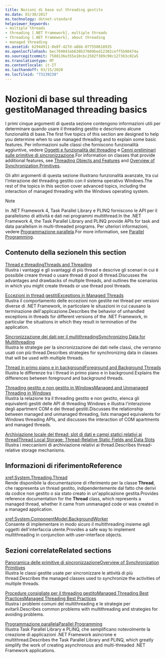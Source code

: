 ```yaml
---
title: Nozioni di base sul threading gestito
ms.date: 03/30/2017
ms.technology: dotnet-standard
helpviewer_keywords:
- multiple threads
- threading [.NET Framework], multiple threads
- threading [.NET Framework], about threading
- managed threading
ms.assetid: b2944911-0e8f-427d-a8bb-077550618935
ms.openlocfilehash: bec769043ab630b37609bed12302ceff5b90474a
ms.sourcegitcommit: 7588136e355e10cbc2582f389c90c127363c02a5
ms.translationtype: MT
ms.contentlocale: it-IT
ms.lasthandoff: 03/15/2020
ms.locfileid: "73139238"
---
```

# <a name="managed-threading-basics"></a><span data-ttu-id="568d3-102">Nozioni di base sul threading gestito</span><span class="sxs-lookup"><span data-stu-id="568d3-102">Managed threading basics</span></span>

<span data-ttu-id="568d3-103">I primi cinque argomenti di questa sezione contengono informazioni utili per determinare quando usare il threading gestito e descrivono alcune funzionalità di base.</span><span class="sxs-lookup"><span data-stu-id="568d3-103">The first five topics of this section are designed to help you determine when to use managed threading and to explain some basic features.</span></span> <span data-ttu-id="568d3-104">Per informazioni sulle classi che forniscono funzionalità aggiuntive, vedere [Oggetti e funzionalità del threading](../../../docs/standard/threading/threading-objects-and-features.md) e [Cenni preliminari sulle primitive di sincronizzazione](../../../docs/standard/threading/overview-of-synchronization-primitives.md).</span><span class="sxs-lookup"><span data-stu-id="568d3-104">For information on classes that provide additional features, see [Threading Objects and Features](../../../docs/standard/threading/threading-objects-and-features.md) and [Overview of Synchronization Primitives](../../../docs/standard/threading/overview-of-synchronization-primitives.md).</span></span>  
  
 <span data-ttu-id="568d3-105">Gli altri argomenti di questa sezione illustrano funzionalità avanzate, tra cui l'interazione del threading gestito con il sistema operativo Windows.</span><span class="sxs-lookup"><span data-stu-id="568d3-105">The rest of the topics in this section cover advanced topics, including the interaction of managed threading with the Windows operating system.</span></span>  
  
> [!NOTE]
> <span data-ttu-id="568d3-106">In .NET Framework 4, Task Parallel Library e PLINQ forniscono le API per il parallelismo di attività e dati nei programmi multithread.</span><span class="sxs-lookup"><span data-stu-id="568d3-106">In the .NET Framework 4, the Task Parallel Library and PLINQ provide APIs for task and data parallelism in multi-threaded programs.</span></span> <span data-ttu-id="568d3-107">Per ulteriori informazioni, vedere [Programmazione parallela](../../../docs/standard/parallel-programming/index.md).</span><span class="sxs-lookup"><span data-stu-id="568d3-107">For more information, see [Parallel Programming](../../../docs/standard/parallel-programming/index.md).</span></span>  
  
## <a name="in-this-section"></a><span data-ttu-id="568d3-108">Contenuto della sezione</span><span class="sxs-lookup"><span data-stu-id="568d3-108">In this section</span></span>

 [<span data-ttu-id="568d3-109">Thread e threading</span><span class="sxs-lookup"><span data-stu-id="568d3-109">Threads and Threading</span></span>](../../../docs/standard/threading/threads-and-threading.md)  
 <span data-ttu-id="568d3-110">Illustra i vantaggi e gli svantaggi di più thread e descrive gli scenari in cui è possibile creare thread o usare thread di pool di thread.</span><span class="sxs-lookup"><span data-stu-id="568d3-110">Discusses the advantages and drawbacks of multiple threads, and outlines the scenarios in which you might create threads or use thread pool threads.</span></span>  
  
 [<span data-ttu-id="568d3-111">Eccezioni in thread gestiti</span><span class="sxs-lookup"><span data-stu-id="568d3-111">Exceptions in Managed Threads</span></span>](../../../docs/standard/threading/exceptions-in-managed-threads.md)  
 <span data-ttu-id="568d3-112">Illustra il comportamento delle eccezioni non gestite nei thread per versioni diverse di .NET Framework, in particolare le situazioni in cui causano la terminazione dell'applicazione.</span><span class="sxs-lookup"><span data-stu-id="568d3-112">Describes the behavior of unhandled exceptions in threads for different versions of the .NET Framework, in particular the situations in which they result in termination of the application.</span></span>  
  
 [<span data-ttu-id="568d3-113">Sincronizzazione dei dati per il multithreading</span><span class="sxs-lookup"><span data-stu-id="568d3-113">Synchronizing Data for Multithreading</span></span>](../../../docs/standard/threading/synchronizing-data-for-multithreading.md)  
 <span data-ttu-id="568d3-114">Illustra le strategie per la sincronizzazione dei dati nelle classi, che verranno usati con più thread.</span><span class="sxs-lookup"><span data-stu-id="568d3-114">Describes strategies for synchronizing data in classes that will be used with multiple threads.</span></span>  
  
 [<span data-ttu-id="568d3-115">Thread in primo piano e in background</span><span class="sxs-lookup"><span data-stu-id="568d3-115">Foreground and Background Threads</span></span>](../../../docs/standard/threading/foreground-and-background-threads.md)  
 <span data-ttu-id="568d3-116">Illustra le differenze tra i thread in primo piano e in background.</span><span class="sxs-lookup"><span data-stu-id="568d3-116">Explains the differences between foreground and background threads.</span></span>  
  
 [<span data-ttu-id="568d3-117">Threading gestito e non gestito in Windows</span><span class="sxs-lookup"><span data-stu-id="568d3-117">Managed and Unmanaged Threading in Windows</span></span>](../../../docs/standard/threading/managed-and-unmanaged-threading-in-windows.md)  
 <span data-ttu-id="568d3-118">Illustra la relazione tra il threading gestito e non gestito, elenca gli equivalenti gestiti delle API di threading Windows e illustra l'interazione degli apartment COM e dei thread gestiti.</span><span class="sxs-lookup"><span data-stu-id="568d3-118">Discusses the relationship between managed and unmanaged threading, lists managed equivalents for Windows threading APIs, and discusses the interaction of COM apartments and managed threads.</span></span>  
  
 [<span data-ttu-id="568d3-119">Archiviazione locale del thread: slot di dati e campi statici relativi ai thread</span><span class="sxs-lookup"><span data-stu-id="568d3-119">Thread Local Storage: Thread-Relative Static Fields and Data Slots</span></span>](../../../docs/standard/threading/thread-local-storage-thread-relative-static-fields-and-data-slots.md)  
 <span data-ttu-id="568d3-120">Illustra i meccanismi di archiviazione relativi ai thread.</span><span class="sxs-lookup"><span data-stu-id="568d3-120">Describes thread-relative storage mechanisms.</span></span>  
  
## <a name="reference"></a><span data-ttu-id="568d3-121">Informazioni di riferimento</span><span class="sxs-lookup"><span data-stu-id="568d3-121">Reference</span></span>

 <xref:System.Threading.Thread>  
 <span data-ttu-id="568d3-122">Rende disponibile la documentazione di riferimento per la classe **Thread**, che rappresenta un thread gestito, indipendentemente dal fatto che derivi da codice non gestito o sia stato creato in un'applicazione gestita.</span><span class="sxs-lookup"><span data-stu-id="568d3-122">Provides reference documentation for the **Thread** class, which represents a managed thread, whether it came from unmanaged code or was created in a managed application.</span></span>  
  
 <xref:System.ComponentModel.BackgroundWorker>  
 <span data-ttu-id="568d3-123">Consente di implementare in modo sicuro il multithreading insieme agli oggetti dell'interfaccia utente.</span><span class="sxs-lookup"><span data-stu-id="568d3-123">Provides a safe way to implement multithreading in conjunction with user-interface objects.</span></span>  
  
## <a name="related-sections"></a><span data-ttu-id="568d3-124">Sezioni correlate</span><span class="sxs-lookup"><span data-stu-id="568d3-124">Related sections</span></span>

 [<span data-ttu-id="568d3-125">Panoramica delle primitive di sincronizzazione</span><span class="sxs-lookup"><span data-stu-id="568d3-125">Overview of Synchronization Primitives</span></span>](../../../docs/standard/threading/overview-of-synchronization-primitives.md)  
 <span data-ttu-id="568d3-126">Illustra le classi gestite usate per sincronizzare le attività di più thread.</span><span class="sxs-lookup"><span data-stu-id="568d3-126">Describes the managed classes used to synchronize the activities of multiple threads.</span></span>  
  
 [<span data-ttu-id="568d3-127">Procedure consigliate per il threading gestitoManaged Threading Best Practices</span><span class="sxs-lookup"><span data-stu-id="568d3-127">Managed Threading Best Practices</span></span>](../../../docs/standard/threading/managed-threading-best-practices.md)  
 <span data-ttu-id="568d3-128">Illustra i problemi comuni del multithreading e le strategie per evitarli.</span><span class="sxs-lookup"><span data-stu-id="568d3-128">Describes common problems with multithreading and strategies for avoiding problems.</span></span>  
  
 [<span data-ttu-id="568d3-129">Programmazione parallela</span><span class="sxs-lookup"><span data-stu-id="568d3-129">Parallel Programming</span></span>](../../../docs/standard/parallel-programming/index.md)  
 <span data-ttu-id="568d3-130">Illustra Task Parallel Library e PLINQ, che semplificano notevolmente la creazione di applicazioni .NET Framework asincrone e multithread.</span><span class="sxs-lookup"><span data-stu-id="568d3-130">Describes the Task Parallel Library and PLINQ, which greatly simplify the work of creating asynchronous and multi-threaded .NET Framework applications.</span></span>
